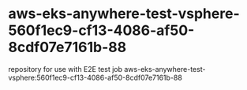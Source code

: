 # aws-eks-anywhere-test-vsphere-560f1ec9-cf13-4086-af50-8cdf07e7161b-88
repository for use with E2E test job aws-eks-anywhere-test-vsphere:560f1ec9-cf13-4086-af50-8cdf07e7161b-88
